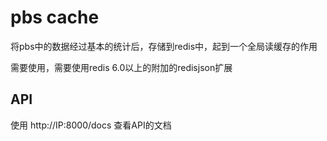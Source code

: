 # pbs cache

将pbs中的数据经过基本的统计后，存储到redis中，起到一个全局读缓存的作用

需要使用，需要使用redis 6.0以上的附加的redisjson扩展


## API

使用
http://IP:8000/docs
查看API的文档